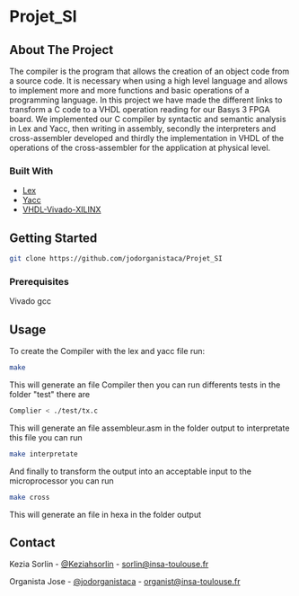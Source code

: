 # Projet_SI

## About The Project
The compiler is the program that allows the creation of an object code from a source code. It is necessary when using a high level language and allows to implement more and more functions and basic operations of a programming language. In this project we have made the different links to transform a C code to a VHDL operation reading for our Basys 3 FPGA board. We implemented our C compiler by syntactic and semantic analysis in Lex and Yacc, then writing in assembly, secondly the interpreters and cross-assembler developed and thirdly the implementation in VHDL of the operations of the cross-assembler for the application at physical level.


### Built With


* [Lex](http://dinosaur.compilertools.net/lex/index.html)
* [Yacc](http://dinosaur.compilertools.net/yacc/index.html)
* [VHDL-Vivado-XILINX](https://www.xilinx.com/products/design-tools/vivado.html)

## Getting Started
```sh
git clone https://github.com/jodorganistaca/Projet_SI
```
### Prerequisites

Vivado gcc

## Usage
To create the Compiler with the lex and yacc file run:
```sh
make 
```
This will generate an file Compiler then you can run differents tests in the folder "test" there are 
```sh
Complier < ./test/tx.c 
```
This will generate an file assembleur.asm in the folder output to interpretate this file you can run
```sh
make interpretate 
```
And finally to transform the output into an acceptable input to the microprocessor you can run 
```sh
make cross 
```
This will generate an file in hexa in the folder output 

## Contact

Kezia Sorlin - [@Keziahsorlin](https://github.com/Keziahsorlin) - sorlin@insa-toulouse.fr

Organista Jose - [@jodorganistaca](https://github.com/jodorganistaca) - organist@insa-toulouse.fr